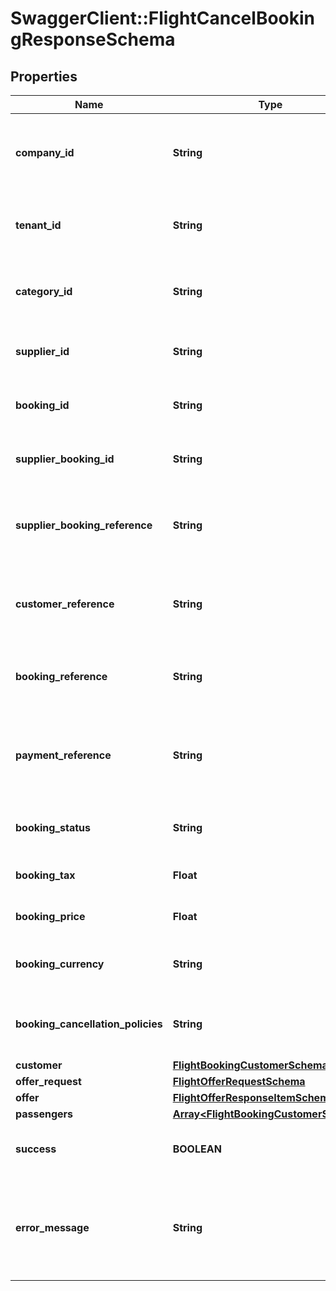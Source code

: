 # SwaggerClient::FlightCancelBookingResponseSchema

## Properties
Name | Type | Description | Notes
------------ | ------------- | ------------- | -------------
**company_id** | **String** | Identifier for the company associated with the booking. | [optional] 
**tenant_id** | **String** | Identifier for the tenant associated with the booking. | [optional] 
**category_id** | **String** | Identifier for the category of the booking. | [optional] 
**supplier_id** | **String** | Identifier for the supplier of the booking. | [optional] 
**booking_id** | **String** | Unique identifier for the booking. | [optional] 
**supplier_booking_id** | **String** | Supplier’s identifier for the booking. | [optional] 
**supplier_booking_reference** | **String** | Reference number provided by the supplier for the booking. | [optional] 
**customer_reference** | **String** | Customer reference number associated with the booking. | [optional] 
**booking_reference** | **String** | Internal reference number for the booking. | [optional] 
**payment_reference** | **String** | Reference number for the payment associated with the booking. | [optional] 
**booking_status** | **String** | Current status of the booking. | [optional] 
**booking_tax** | **Float** | Tax applied to the booking. | [optional] 
**booking_price** | **Float** | Total price of the booking. | [optional] 
**booking_currency** | **String** | Currency used for the booking pricing. | [optional] 
**booking_cancellation_policies** | **String** | Cancellation policies applicable to the booking. | [optional] 
**customer** | [**FlightBookingCustomerSchema**](FlightBookingCustomerSchema.md) |  | [optional] 
**offer_request** | [**FlightOfferRequestSchema**](FlightOfferRequestSchema.md) |  | [optional] 
**offer** | [**FlightOfferResponseItemSchema**](FlightOfferResponseItemSchema.md) |  | [optional] 
**passengers** | [**Array&lt;FlightBookingCustomerSchema&gt;**](FlightBookingCustomerSchema.md) |  | [optional] 
**success** | **BOOLEAN** | Indicates if the booking was successful. | [optional] 
**error_message** | **String** | Provides details on any error that occurred during the booking process. | [optional] 

